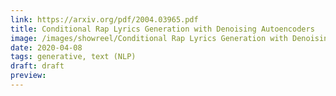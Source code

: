 ```yaml
---
link: https://arxiv.org/pdf/2004.03965.pdf
title: Conditional Rap Lyrics Generation with Denoising Autoencoders
image: /images/showreel/Conditional Rap Lyrics Generation with Denoising Autoencoders.jpg
date: 2020-04-08
tags: generative, text (NLP)
draft: draft
preview:
---
```



